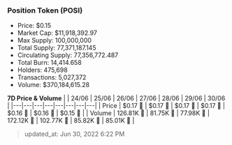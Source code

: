 
  ### Position Token (POSI)
  - Price: $0.15
  - Market Cap: $11,918,392.97
  - Max Supply: 100,000,000
  - Total Supply: 77,371,187.145
  - Circulating Supply: 77,356,772.487
  - Total Burn: 14,414.658
  - Holders: 475,698
  - Transactions: 5,027,372
  - Volume: $370,184,615.28

  **7D Price & Volume**
  | | 24&#x2F;06 | 25&#x2F;06 | 26&#x2F;06 | 27&#x2F;06 | 28&#x2F;06 | 29&#x2F;06 | 30&#x2F;06 |
  |---|---|---|---|---|---|---|---|
  | Price | $0.17 🔻 | $0.17 🔻 | $0.17 🔻 | $0.17 🔻 | $0.16 🔻 | $0.16 🔻 | $0.15 🔻 |
  | Volume | 126.81K 🚀 | 81.75K 🔻 | 77.98K 🔻 | 172.12K 🚀 | 102.77K 🔻 | 85.82K 🔻 | 85.01K 🔻 |

  > updated_at: Jun 30, 2022 6:22 PM
